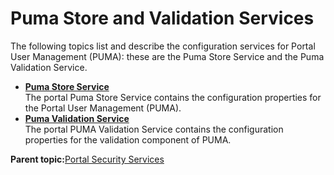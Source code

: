 # Puma Store and Validation Services 

The following topics list and describe the configuration services for Portal User Management \(PUMA\): these are the Puma Store Service and the Puma Validation Service.

-   **[Puma Store Service ](../admin-system/srvcfgref_puma_store.md)**  
The portal Puma Store Service contains the configuration properties for the Portal User Management \(PUMA\).
-   **[Puma Validation Service ](../admin-system/srvcfgref_puma_validn.md)**  
The portal PUMA Validation Service contains the configuration properties for the validation component of PUMA.

**Parent topic:**[Portal Security Services ](../admin-system/srvcfgref_secy.md)

